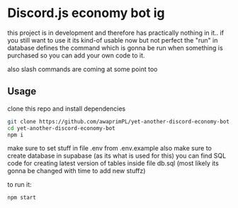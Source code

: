 # Discord.js economy bot ig

this project is in development and therefore has practically nothing in it..
if you still want to use it its kind-of usable now but not perfect the "run" in database defines the command which is gonna be run when something is purchased so you can add your own code to it.

also slash commands are coming at some point too

## Usage

clone this repo and install dependencies
```bash
git clone https://github.com/awaprimPL/yet-another-discord-economy-bot.git
cd yet-another-discord-economy-bot
npm i
```
make sure to set stuff in file .env from .env.example
also make sure to create database in supabase (as its what is used for this) you can find SQL code for creating latest version of tables inside file db.sql (most likely its gonna be changed with time to add new stuffz)


to run it:
```bash
npm start
```
